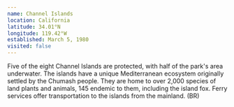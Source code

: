 ```yaml
---
name: Channel Islands
location: California
latitude: 34.01°N
longitude: 119.42°W
established: March 5, 1980
visited: false
---
```


Five of the eight Channel Islands are protected, with half of the park's area underwater. The islands have a unique Mediterranean ecosystem originally settled by the Chumash people. They are home to over 2,000 species of land plants and animals, 145 endemic to them, including the island fox. Ferry services offer transportation to the islands from the mainland. (BR)
